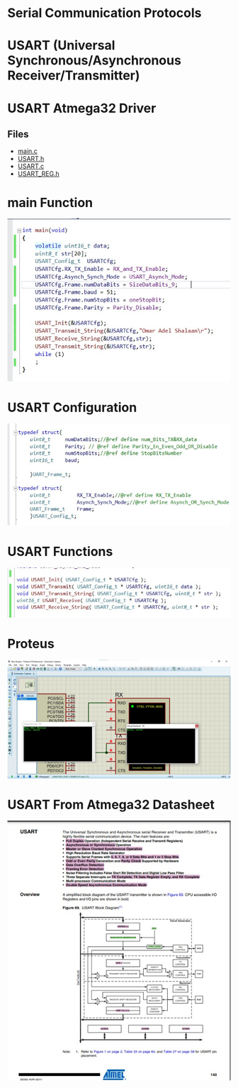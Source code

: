 # Serial Communication Protocols

# USART (Universal Synchronous/Asynchronous Receiver/Transmitter)

# USART Atmega32 Driver

## Files
- [main.c](./main.c)
- [USART.h](./ATmega_USART_Driver.h)
- [USART.c](./ATmega_USART_Driver.c)
- [USART_REG.h](./REG_Macros.h)

# main Function
![](./pic/main.jpg)
# USART Configuration
![](./pic/USART_Config.jpg)
# USART Functions
![](./pic/Functions.jpg)

# Proteus
![proteus](./pic/proteus.jpg)

# USART From Atmega32 Datasheet
[![](./pic/USART_Datasheet.jpg)](./USART.pdf)